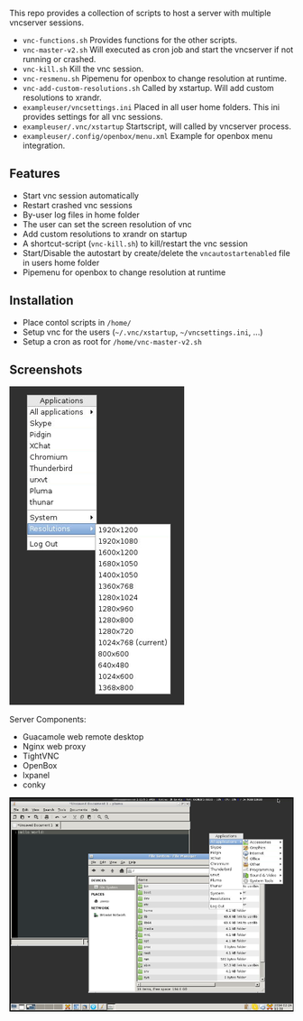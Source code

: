 This repo provides a collection of scripts to host a server with multiple vncserver sessions.

* `vnc-functions.sh` Provides functions for the other scripts.
* `vnc-master-v2.sh` Will executed as cron job and start the vncserver if not running or crashed.
* `vnc-kill.sh` Kill the vnc session.
* `vnc-resmenu.sh` Pipemenu for openbox to change resolution at runtime.
* `vnc-add-custom-resolutions.sh` Called by xstartup. Will add custom resolutions to xrandr.
* `exampleuser/vncsettings.ini` Placed in all user home folders. This ini provides settings for all vnc sessions.
* `exampleuser/.vnc/xstartup` Startscript, will called by vncserver process.
* `exampleuser/.config/openbox/menu.xml` Example for openbox menu integration.

Features
--------

* Start vnc session automatically
* Restart crashed vnc sessions
* By-user log files in home folder
* The user can set the screen resolution of vnc
* Add custom resolutions to xrandr on startup
* A shortcut-script (`vnc-kill.sh`) to kill/restart the vnc session
* Start/Disable the autostart by create/delete the `vncautostartenabled` file in users home folder
* Pipemenu for openbox to change resolution at runtime

Installation
------------

* Place contol scripts in `/home/`
* Setup vnc for the users (`~/.vnc/xstartup`, `~/vncsettings.ini`, ...)
* Setup a cron as root for `/home/vnc-master-v2.sh`

Screenshots
-----------

![Resolution Menu](/screen-resolutionmenu.png "Resolution Menu")

Server Components:
* Guacamole web remote desktop
* Nginx web proxy
* TightVNC
* OpenBox
* lxpanel
* conky

![The Desktop](/screen-desktop.png "The Desktop")
